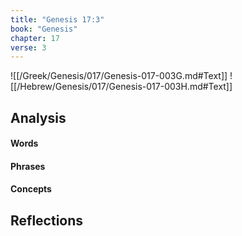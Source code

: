 ```yaml
---
title: "Genesis 17:3"
book: "Genesis"
chapter: 17
verse: 3
---
```

![[/Greek/Genesis/017/Genesis-017-003G.md#Text]]
![[/Hebrew/Genesis/017/Genesis-017-003H.md#Text]]

## Analysis

#### Words

#### Phrases

#### Concepts

## Reflections
